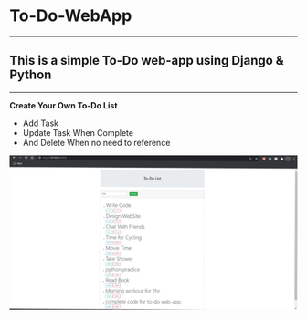 # To-Do-WebApp
---
## This is a simple To-Do web-app using Django & Python
---
**Create Your Own To-Do List**
* Add Task
* Update Task When Complete
* And Delete When no need to reference

![To-Do App](todo/task/static/task/images/to-do.jpg?raw=true "To-Do Web Page")
